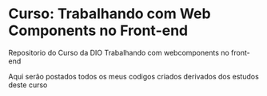 # Curso: Trabalhando com Web Components no Front-end
Repositorio do Curso da DIO Trabalhando com webcomponents no front-end


Aqui serão postados todos os meus codigos criados derivados dos estudos deste curso
